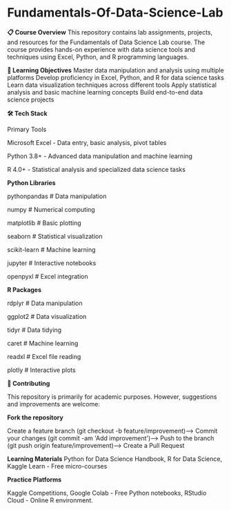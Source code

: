 # Fundamentals-Of-Data-Science-Lab

**📋 Course Overview**
This repository contains lab assignments, projects, and resources for the Fundamentals of Data Science Lab course. The course provides hands-on experience with data science tools and techniques using Excel, Python, and R programming languages.

**🎯 Learning Objectives**
Master data manipulation and analysis using multiple platforms
Develop proficiency in Excel, Python, and R for data science tasks
Learn data visualization techniques across different tools
Apply statistical analysis and basic machine learning concepts
Build end-to-end data science projects

**🛠️ Tech Stack**

Primary Tools

Microsoft Excel - Data entry, basic analysis, pivot tables

Python 3.8+ - Advanced data manipulation and machine learning

R 4.0+ - Statistical analysis and specialized data science tasks

**Python Libraries**

pythonpandas        # Data manipulation

numpy               # Numerical computing

matplotlib          # Basic plotting

seaborn             # Statistical visualization

scikit-learn        # Machine learning

jupyter             # Interactive notebooks

openpyxl            # Excel integration

**R Packages**

rdplyr               # Data manipulation

ggplot2             # Data visualization

tidyr               # Data tidying

caret               # Machine learning

readxl              # Excel file reading

plotly              # Interactive plots

**🤝 Contributing**

This repository is primarily for academic purposes. However, suggestions and improvements are welcome:

**Fork the repository**

Create a feature branch (git checkout -b feature/improvement)-->
Commit your changes (git commit -am 'Add improvement')-->
Push to the branch (git push origin feature/improvement)-->
Create a Pull Request

**Learning Materials**
Python for Data Science Handbook,
R for Data Science,
Kaggle Learn - Free micro-courses

**Practice Platforms**

Kaggle Competitions,
Google Colab - Free Python notebooks,
RStudio Cloud - Online R environment.
